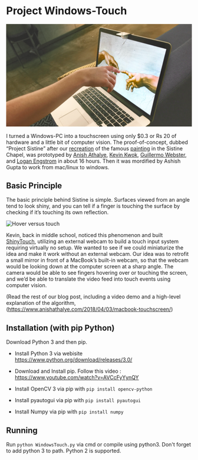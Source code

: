 # Project Windows-Touch

![Sistine * 3/2](splash.png)

I turned a Windows-PC into a touchscreen using only $0.3 or Rs 20 of hardware and a little bit of computer vision. The proof-of-concept, dubbed “Project Sistine” after our [recreation](https://www.anishathalye.com/media/2018/04/03/thumbnail.jpg) of the famous [painting](https://en.wikipedia.org/wiki/The_Creation_of_Adam) in the Sistine Chapel, was prototyped by [Anish Athalye](https://www.anishathalye.com/), [Kevin Kwok](https://twitter.com/antimatter15), [Guillermo Webster](https://twitter.com/biject), and [Logan Engstrom](https://github.com/lengstrom) in about 16 hours. Then it was mordified by Ashish Gupta to work from mac/linux to windows.

## Basic Principle

The basic principle behind Sistine is simple. Surfaces viewed from an angle tend to look shiny, and you can tell if a finger is touching the surface by checking if it’s touching its own reflection.

![Hover versus touch](https://www.anishathalye.com/media/2018/04/03/explanation.png)

Kevin, back in middle school, noticed this phenomenon and built [ShinyTouch](https://antimatter15.com/project/shinytouch/), utilizing an external webcam to build a touch input system requiring virtually no setup. We wanted to see if we could miniaturize the idea and make it work without an external webcam. Our idea was to retrofit a small mirror in front of a MacBook’s built-in webcam, so that the webcam would be looking down at the computer screen at a sharp angle. The camera would be able to see fingers hovering over or touching the screen, and we’d be able to translate the video feed into touch events using computer vision.

(Read the rest of our blog post, including a video demo and a high-level explanation of the algorithm, (https://www.anishathalye.com/2018/04/03/macbook-touchscreen/)

## Installation (with pip Python)

Download Python 3 and then pip.

* Install Python 3 via webisite https://www.python.org/download/releases/3.0/ 

* Download and Install pip. Follow this video : https://www.youtube.com/watch?v=AVCcFyYynQY

* Install OpenCV 3 via pip with `pip install opencv-python`

* Install pyautogui via pip with `pip install pyautogui`

* Install Numpy via pip with `pip install numpy`


## Running

Run `python WindowsTouch.py` via cmd or compile using python3. Don't forget to add python 3 to path. 
Python 2 is supported.
